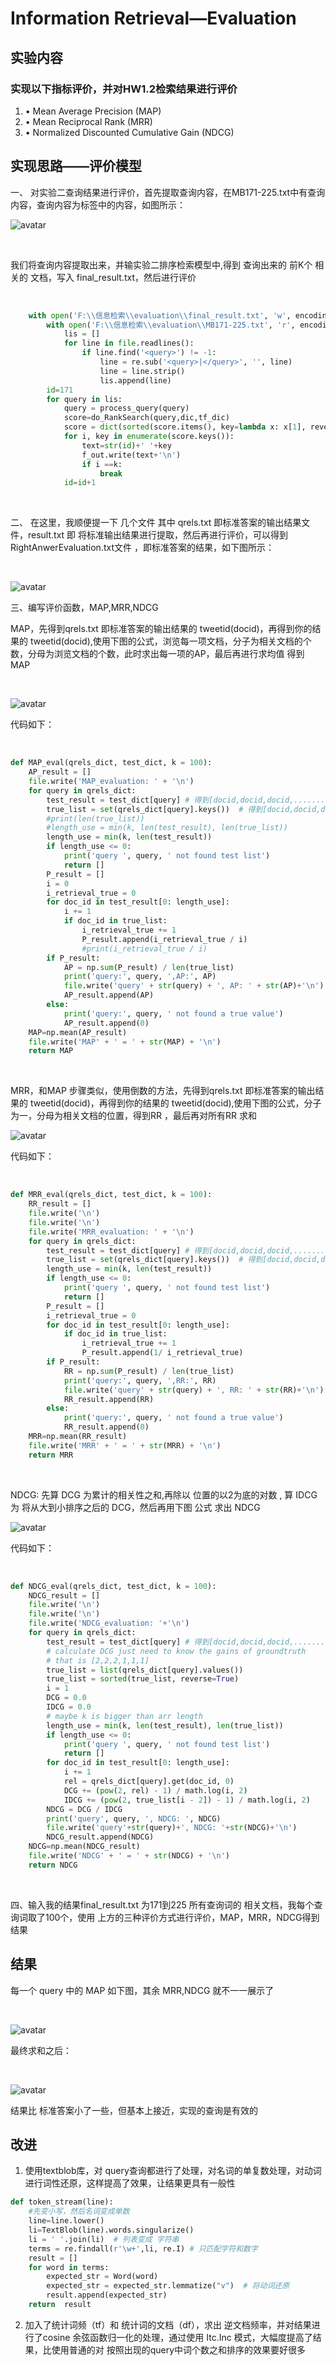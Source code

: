 # Information Retrieval—Evaluation

## **实验内容**

### **实现以下指标评价，并对HW1.2检索结果进行评价** ###
1. • Mean Average Precision (MAP)
2. • Mean Reciprocal Rank (MRR)
3. • Normalized Discounted Cumulative Gain (NDCG)

## **实现思路——评价模型**

一、 对实验二查询结果进行评价，首先提取查询内容，在MB171-225.txt中有查询内容，查询内容为标签<query></query>中的内容，如图所示：
<br>


![avatar](3-evaluation1.png)

<br>

我们将查询内容提取出来，并输实验二排序检索模型中,得到 查询出来的 前K个 相关的 文档，写入 final_result.txt，然后进行评价

<br>

```py
    with open('F:\\信息检索\\evaluation\\final_result.txt', 'w', encoding='utf-8') as f_out:
        with open('F:\\信息检索\\evaluation\\MB171-225.txt', 'r', encoding='utf-8') as file:
            lis = []
            for line in file.readlines():
                if line.find('<query>') != -1:
                    line = re.sub('<query>|</query>', '', line)
                    line = line.strip()
                    lis.append(line)
        id=171
        for query in lis:
            query = process_query(query)
            score=do_RankSearch(query,dic,tf_dic)
            score = dict(sorted(score.items(), key=lambda x: x[1], reverse=True))
            for i, key in enumerate(score.keys()):
                text=str(id)+' '+key
                f_out.write(text+'\n')
                if i ==k:
                    break
            id=id+1


```
<br>

二、 在这里，我顺便提一下 几个文件 其中 qrels.txt 即标准答案的输出结果文件，result.txt 即 将标准输出结果进行提取，然后再进行评价，可以得到 RightAnwerEvaluation.txt文件 ，即标准答案的结果，如下图所示：

<br>

![avatar](3-evaluation2.png)


三、编写评价函数，MAP,MRR,NDCG

MAP，先得到qrels.txt 即标准答案的输出结果的 tweetid(docid)，再得到你的结果的 tweetid(docid),使用下图的公式，浏览每一项文档，分子为相关文档的个数，分母为浏览文档的个数，此时求出每一项的AP，最后再进行求均值 得到 MAP

<br>

![avatar](3-evaluation3.png)


代码如下：

<br>

```py
def MAP_eval(qrels_dict, test_dict, k = 100):
    AP_result = []
    file.write('MAP_evaluation: ' + '\n')
    for query in qrels_dict:
        test_result = test_dict[query] # 得到[docid,docid,docid,.......]
        true_list = set(qrels_dict[query].keys())  # 得到[docid,docid,docid,.......]
        #print(len(true_list))
        #length_use = min(k, len(test_result), len(true_list))
        length_use = min(k, len(test_result))
        if length_use <= 0:
            print('query ', query, ' not found test list')
            return []
        P_result = []
        i = 0
        i_retrieval_true = 0
        for doc_id in test_result[0: length_use]:
            i += 1
            if doc_id in true_list:
                i_retrieval_true += 1
                P_result.append(i_retrieval_true / i)
                #print(i_retrieval_true / i)
        if P_result:
            AP = np.sum(P_result) / len(true_list)
            print('query:', query, ',AP:', AP)
            file.write('query' + str(query) + ', AP: ' + str(AP)+'\n')
            AP_result.append(AP)
        else:
            print('query:', query, ' not found a true value')
            AP_result.append(0)
    MAP=np.mean(AP_result)
    file.write('MAP' + ' = ' + str(MAP) + '\n')
    return MAP

```
<br>

MRR，和MAP 步骤类似，使用倒数的方法，先得到qrels.txt 即标准答案的输出结果的 tweetid(docid)，再得到你的结果的 tweetid(docid),使用下图的公式，分子为一，分母为相关文档的位置，得到RR ，最后再对所有RR 求和


![avatar](3-evaluation4.png)

代码如下：

<br>

```py
def MRR_eval(qrels_dict, test_dict, k = 100):
    RR_result = []
    file.write('\n')
    file.write('\n')
    file.write('MRR_evaluation: ' + '\n')
    for query in qrels_dict:
        test_result = test_dict[query] # 得到[docid,docid,docid,.......]
        true_list = set(qrels_dict[query].keys())  # 得到[docid,docid,docid,.......]
        length_use = min(k, len(test_result))
        if length_use <= 0:
            print('query ', query, ' not found test list')
            return []
        P_result = []
        i_retrieval_true = 0
        for doc_id in test_result[0: length_use]:
            if doc_id in true_list:
                i_retrieval_true += 1
                P_result.append(1/ i_retrieval_true)
        if P_result:
            RR = np.sum(P_result) / len(true_list)
            print('query:', query, ',RR:', RR)
            file.write('query' + str(query) + ', RR: ' + str(RR)+'\n')
            RR_result.append(RR)
        else:
            print('query:', query, ' not found a true value')
            RR_result.append(0)
    MRR=np.mean(RR_result)
    file.write('MRR' + ' = ' + str(MRR) + '\n')
    return MRR


```
<br>

NDCG: 先算 DCG 为累计的相关性之和,再除以 位置的以2为底的对数 , 算 IDCG 为 将从大到小排序之后的 DCG，然后再用下图 公式 求出 NDCG

![avatar](3-evaluation5.png)

代码如下：

<br>

```py
def NDCG_eval(qrels_dict, test_dict, k = 100):
    NDCG_result = []
    file.write('\n')
    file.write('\n')
    file.write('NDCG_evaluation: '+'\n')
    for query in qrels_dict:
        test_result = test_dict[query] # 得到[docid,docid,docid,.......]
        # calculate DCG just need to know the gains of groundtruth
        # that is [2,2,2,1,1,1]
        true_list = list(qrels_dict[query].values())
        true_list = sorted(true_list, reverse=True)
        i = 1
        DCG = 0.0
        IDCG = 0.0
        # maybe k is bigger than arr length
        length_use = min(k, len(test_result), len(true_list))
        if length_use <= 0:
            print('query ', query, ' not found test list')
            return []
        for doc_id in test_result[0: length_use]:
            i += 1
            rel = qrels_dict[query].get(doc_id, 0)
            DCG += (pow(2, rel) - 1) / math.log(i, 2)
            IDCG += (pow(2, true_list[i - 2]) - 1) / math.log(i, 2)
        NDCG = DCG / IDCG
        print('query', query, ', NDCG: ', NDCG)
        file.write('query'+str(query)+', NDCG: '+str(NDCG)+'\n')
        NDCG_result.append(NDCG)
    NDCG=np.mean(NDCG_result)
    file.write('NDCG' + ' = ' + str(NDCG) + '\n')
    return NDCG


```
<br>

四、输入我的结果final_result.txt 为171到225 所有查询词的 相关文档，我每个查询词取了100个，使用 上方的三种评价方式进行评价，MAP，MRR，NDCG得到结果



## **结果**  ##

每一个 query 中的 MAP 如下图，其余 MRR,NDCG 就不一一展示了

<br>

![avatar](3-evaluation6.png)

最终求和之后：

<br>

![avatar](3-evaluation7.png)

结果比 标准答案小了一些，但基本上接近，实现的查询是有效的

## **改进**

1. 使用textblob库，对 query查询都进行了处理，对名词的单复数处理，对动词进行词性还原，这样提高了效果，让结果更具有一般性

```py
def token_stream(line):
    #先变小写，然后名词变成单数
    line=line.lower()
    li=TextBlob(line).words.singularize()
    li = ' '.join(li)  # 列表变成 字符串
    terms = re.findall(r'\w+',li, re.I) # 只匹配字符和数字
    result = []
    for word in terms:
        expected_str = Word(word)
        expected_str = expected_str.lemmatize("v")  # 将动词还原
        result.append(expected_str)
    return  result

```

2. 加入了统计词频（tf）和 统计词的文档（df），求出 逆文档频率，并对结果进行了cosine 余弦函数归一化的处理，通过使用 Itc.Inc 模式，大幅度提高了结果，比使用普通的对 按照出现的query中词个数之和排序的效果要好很多
